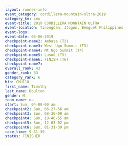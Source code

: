 ```yaml
---
layout: runner-info 
event_category: cordillera-mountain-ultra-2019 
category_km: cmu 
event-title: 2019 CORDILLERA MOUNTAIN ULTRA 
event-location: Tinongdan, Itogon, Benguet Philippines 
event-logo: 
event-date: 03-06-2019 
checkpoint-name2: Ambasa (T2) 
checkpoint-name3: West Ugo Summit (T3) 
checkpoint-name4: Mt Ugo Summit (T4) 
checkpoint-name5: Lusod (T5) 
checkpoint-name6: FINISH (T6) 
checkpoint-name7: 
overall_rank: 43
gender_rank: 33
category_rank: 6
bib: CMU118
first_name: Timothy
last_name: Boulton
gender: M
team_name: na
start: Sun, 04-00-00 am
checkpoint2: Sun, 06-27-56 am
checkpoint3: Sun, 08-30-09 am
checkpoint4: Sun, 10-40-55 am
checkpoint5: Sun, 12-03-02 pm
checkpoint6: Sun, 01-31-39 pm
race_time: 9-31-39
status: FINISHER
---
```

